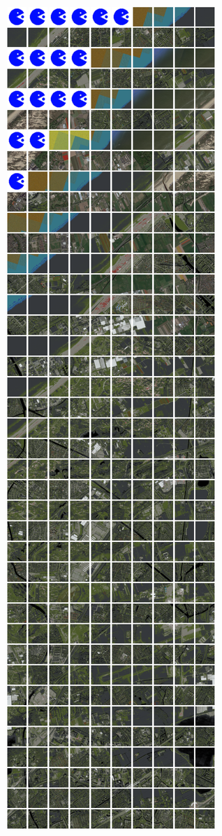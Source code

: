 <html>
<div>
<img src="https://github.com/HakkaTjakka/NL_TILE_MAP/blob/main/source.png" height="44" width="44">
<img src="https://github.com/HakkaTjakka/NL_TILE_MAP/blob/main/source.png" height="44" width="44">
<img src="https://github.com/HakkaTjakka/NL_TILE_MAP/blob/main/source.png" height="44" width="44">
<img src="https://github.com/HakkaTjakka/NL_TILE_MAP/blob/main/source.png" height="44" width="44">
<img src="https://github.com/HakkaTjakka/NL_TILE_MAP/blob/main/source.png" height="44" width="44">
<img src="https://github.com/HakkaTjakka/NL_TILE_MAP/blob/main/source.png" height="44" width="44">
<img src="https://github.com/HakkaTjakka/NL_TILE_MAP/blob/main/18/610/-1052/r.6106.-10520.png" height="44" width="44">
<img src="https://github.com/HakkaTjakka/NL_TILE_MAP/blob/main/18/610/-1052/r.6107.-10520.png" height="44" width="44">
<img src="https://github.com/HakkaTjakka/NL_TILE_MAP/blob/main/18/610/-1052/r.6108.-10520.png" height="44" width="44">
<img src="https://github.com/HakkaTjakka/NL_TILE_MAP/blob/main/18/610/-1052/r.6109.-10520.png" height="44" width="44">
<img src="https://github.com/HakkaTjakka/NL_TILE_MAP/blob/main/18/611/-1052/r.6110.-10520.png" height="44" width="44">
<img src="https://github.com/HakkaTjakka/NL_TILE_MAP/blob/main/18/611/-1052/r.6111.-10520.png" height="44" width="44">
<img src="https://github.com/HakkaTjakka/NL_TILE_MAP/blob/main/18/611/-1052/r.6112.-10520.png" height="44" width="44">
<img src="https://github.com/HakkaTjakka/NL_TILE_MAP/blob/main/18/611/-1052/r.6113.-10520.png" height="44" width="44">
<img src="https://github.com/HakkaTjakka/NL_TILE_MAP/blob/main/18/611/-1052/r.6114.-10520.png" height="44" width="44">
<img src="https://github.com/HakkaTjakka/NL_TILE_MAP/blob/main/18/611/-1052/r.6115.-10520.png" height="44" width="44">
<img src="https://github.com/HakkaTjakka/NL_TILE_MAP/blob/main/18/611/-1052/r.6116.-10520.png" height="44" width="44">
<img src="https://github.com/HakkaTjakka/NL_TILE_MAP/blob/main/18/611/-1052/r.6117.-10520.png" height="44" width="44">
<img src="https://github.com/HakkaTjakka/NL_TILE_MAP/blob/main/18/611/-1052/r.6118.-10520.png" height="44" width="44">
<img src="https://github.com/HakkaTjakka/NL_TILE_MAP/blob/main/18/611/-1052/r.6119.-10520.png" height="44" width="44">
<br>
<img src="https://github.com/HakkaTjakka/NL_TILE_MAP/blob/main/source.png" height="44" width="44">
<img src="https://github.com/HakkaTjakka/NL_TILE_MAP/blob/main/source.png" height="44" width="44">
<img src="https://github.com/HakkaTjakka/NL_TILE_MAP/blob/main/source.png" height="44" width="44">
<img src="https://github.com/HakkaTjakka/NL_TILE_MAP/blob/main/source.png" height="44" width="44">
<img src="https://github.com/HakkaTjakka/NL_TILE_MAP/blob/main/18/610/-1052/r.6104.-10519.png" height="44" width="44">
<img src="https://github.com/HakkaTjakka/NL_TILE_MAP/blob/main/18/610/-1052/r.6105.-10519.png" height="44" width="44">
<img src="https://github.com/HakkaTjakka/NL_TILE_MAP/blob/main/18/610/-1052/r.6106.-10519.png" height="44" width="44">
<img src="https://github.com/HakkaTjakka/NL_TILE_MAP/blob/main/18/610/-1052/r.6107.-10519.png" height="44" width="44">
<img src="https://github.com/HakkaTjakka/NL_TILE_MAP/blob/main/18/610/-1052/r.6108.-10519.png" height="44" width="44">
<img src="https://github.com/HakkaTjakka/NL_TILE_MAP/blob/main/18/610/-1052/r.6109.-10519.png" height="44" width="44">
<img src="https://github.com/HakkaTjakka/NL_TILE_MAP/blob/main/18/611/-1052/r.6110.-10519.png" height="44" width="44">
<img src="https://github.com/HakkaTjakka/NL_TILE_MAP/blob/main/18/611/-1052/r.6111.-10519.png" height="44" width="44">
<img src="https://github.com/HakkaTjakka/NL_TILE_MAP/blob/main/18/611/-1052/r.6112.-10519.png" height="44" width="44">
<img src="https://github.com/HakkaTjakka/NL_TILE_MAP/blob/main/18/611/-1052/r.6113.-10519.png" height="44" width="44">
<img src="https://github.com/HakkaTjakka/NL_TILE_MAP/blob/main/18/611/-1052/r.6114.-10519.png" height="44" width="44">
<img src="https://github.com/HakkaTjakka/NL_TILE_MAP/blob/main/18/611/-1052/r.6115.-10519.png" height="44" width="44">
<img src="https://github.com/HakkaTjakka/NL_TILE_MAP/blob/main/18/611/-1052/r.6116.-10519.png" height="44" width="44">
<img src="https://github.com/HakkaTjakka/NL_TILE_MAP/blob/main/18/611/-1052/r.6117.-10519.png" height="44" width="44">
<img src="https://github.com/HakkaTjakka/NL_TILE_MAP/blob/main/18/611/-1052/r.6118.-10519.png" height="44" width="44">
<img src="https://github.com/HakkaTjakka/NL_TILE_MAP/blob/main/18/611/-1052/r.6119.-10519.png" height="44" width="44">
<br>
<img src="https://github.com/HakkaTjakka/NL_TILE_MAP/blob/main/source.png" height="44" width="44">
<img src="https://github.com/HakkaTjakka/NL_TILE_MAP/blob/main/source.png" height="44" width="44">
<img src="https://github.com/HakkaTjakka/NL_TILE_MAP/blob/main/source.png" height="44" width="44">
<img src="https://github.com/HakkaTjakka/NL_TILE_MAP/blob/main/source.png" height="44" width="44">
<img src="https://github.com/HakkaTjakka/NL_TILE_MAP/blob/main/18/610/-1052/r.6104.-10518.png" height="44" width="44">
<img src="https://github.com/HakkaTjakka/NL_TILE_MAP/blob/main/18/610/-1052/r.6105.-10518.png" height="44" width="44">
<img src="https://github.com/HakkaTjakka/NL_TILE_MAP/blob/main/18/610/-1052/r.6106.-10518.png" height="44" width="44">
<img src="https://github.com/HakkaTjakka/NL_TILE_MAP/blob/main/18/610/-1052/r.6107.-10518.png" height="44" width="44">
<img src="https://github.com/HakkaTjakka/NL_TILE_MAP/blob/main/18/610/-1052/r.6108.-10518.png" height="44" width="44">
<img src="https://github.com/HakkaTjakka/NL_TILE_MAP/blob/main/18/610/-1052/r.6109.-10518.png" height="44" width="44">
<img src="https://github.com/HakkaTjakka/NL_TILE_MAP/blob/main/18/611/-1052/r.6110.-10518.png" height="44" width="44">
<img src="https://github.com/HakkaTjakka/NL_TILE_MAP/blob/main/18/611/-1052/r.6111.-10518.png" height="44" width="44">
<img src="https://github.com/HakkaTjakka/NL_TILE_MAP/blob/main/18/611/-1052/r.6112.-10518.png" height="44" width="44">
<img src="https://github.com/HakkaTjakka/NL_TILE_MAP/blob/main/18/611/-1052/r.6113.-10518.png" height="44" width="44">
<img src="https://github.com/HakkaTjakka/NL_TILE_MAP/blob/main/18/611/-1052/r.6114.-10518.png" height="44" width="44">
<img src="https://github.com/HakkaTjakka/NL_TILE_MAP/blob/main/18/611/-1052/r.6115.-10518.png" height="44" width="44">
<img src="https://github.com/HakkaTjakka/NL_TILE_MAP/blob/main/18/611/-1052/r.6116.-10518.png" height="44" width="44">
<img src="https://github.com/HakkaTjakka/NL_TILE_MAP/blob/main/18/611/-1052/r.6117.-10518.png" height="44" width="44">
<img src="https://github.com/HakkaTjakka/NL_TILE_MAP/blob/main/18/611/-1052/r.6118.-10518.png" height="44" width="44">
<img src="https://github.com/HakkaTjakka/NL_TILE_MAP/blob/main/18/611/-1052/r.6119.-10518.png" height="44" width="44">
<br>
<img src="https://github.com/HakkaTjakka/NL_TILE_MAP/blob/main/source.png" height="44" width="44">
<img src="https://github.com/HakkaTjakka/NL_TILE_MAP/blob/main/source.png" height="44" width="44">
<img src="https://github.com/HakkaTjakka/NL_TILE_MAP/blob/main/18/610/-1052/r.6102.-10517.png" height="44" width="44">
<img src="https://github.com/HakkaTjakka/NL_TILE_MAP/blob/main/18/610/-1052/r.6103.-10517.png" height="44" width="44">
<img src="https://github.com/HakkaTjakka/NL_TILE_MAP/blob/main/18/610/-1052/r.6104.-10517.png" height="44" width="44">
<img src="https://github.com/HakkaTjakka/NL_TILE_MAP/blob/main/18/610/-1052/r.6105.-10517.png" height="44" width="44">
<img src="https://github.com/HakkaTjakka/NL_TILE_MAP/blob/main/18/610/-1052/r.6106.-10517.png" height="44" width="44">
<img src="https://github.com/HakkaTjakka/NL_TILE_MAP/blob/main/18/610/-1052/r.6107.-10517.png" height="44" width="44">
<img src="https://github.com/HakkaTjakka/NL_TILE_MAP/blob/main/18/610/-1052/r.6108.-10517.png" height="44" width="44">
<img src="https://github.com/HakkaTjakka/NL_TILE_MAP/blob/main/18/610/-1052/r.6109.-10517.png" height="44" width="44">
<img src="https://github.com/HakkaTjakka/NL_TILE_MAP/blob/main/18/611/-1052/r.6110.-10517.png" height="44" width="44">
<img src="https://github.com/HakkaTjakka/NL_TILE_MAP/blob/main/18/611/-1052/r.6111.-10517.png" height="44" width="44">
<img src="https://github.com/HakkaTjakka/NL_TILE_MAP/blob/main/18/611/-1052/r.6112.-10517.png" height="44" width="44">
<img src="https://github.com/HakkaTjakka/NL_TILE_MAP/blob/main/18/611/-1052/r.6113.-10517.png" height="44" width="44">
<img src="https://github.com/HakkaTjakka/NL_TILE_MAP/blob/main/18/611/-1052/r.6114.-10517.png" height="44" width="44">
<img src="https://github.com/HakkaTjakka/NL_TILE_MAP/blob/main/18/611/-1052/r.6115.-10517.png" height="44" width="44">
<img src="https://github.com/HakkaTjakka/NL_TILE_MAP/blob/main/18/611/-1052/r.6116.-10517.png" height="44" width="44">
<img src="https://github.com/HakkaTjakka/NL_TILE_MAP/blob/main/18/611/-1052/r.6117.-10517.png" height="44" width="44">
<img src="https://github.com/HakkaTjakka/NL_TILE_MAP/blob/main/18/611/-1052/r.6118.-10517.png" height="44" width="44">
<img src="https://github.com/HakkaTjakka/NL_TILE_MAP/blob/main/18/611/-1052/r.6119.-10517.png" height="44" width="44">
<br>
<img src="https://github.com/HakkaTjakka/NL_TILE_MAP/blob/main/source.png" height="44" width="44">
<img src="https://github.com/HakkaTjakka/NL_TILE_MAP/blob/main/18/610/-1052/r.6101.-10516.png" height="44" width="44">
<img src="https://github.com/HakkaTjakka/NL_TILE_MAP/blob/main/18/610/-1052/r.6102.-10516.png" height="44" width="44">
<img src="https://github.com/HakkaTjakka/NL_TILE_MAP/blob/main/18/610/-1052/r.6103.-10516.png" height="44" width="44">
<img src="https://github.com/HakkaTjakka/NL_TILE_MAP/blob/main/18/610/-1052/r.6104.-10516.png" height="44" width="44">
<img src="https://github.com/HakkaTjakka/NL_TILE_MAP/blob/main/18/610/-1052/r.6105.-10516.png" height="44" width="44">
<img src="https://github.com/HakkaTjakka/NL_TILE_MAP/blob/main/18/610/-1052/r.6106.-10516.png" height="44" width="44">
<img src="https://github.com/HakkaTjakka/NL_TILE_MAP/blob/main/18/610/-1052/r.6107.-10516.png" height="44" width="44">
<img src="https://github.com/HakkaTjakka/NL_TILE_MAP/blob/main/18/610/-1052/r.6108.-10516.png" height="44" width="44">
<img src="https://github.com/HakkaTjakka/NL_TILE_MAP/blob/main/18/610/-1052/r.6109.-10516.png" height="44" width="44">
<img src="https://github.com/HakkaTjakka/NL_TILE_MAP/blob/main/18/611/-1052/r.6110.-10516.png" height="44" width="44">
<img src="https://github.com/HakkaTjakka/NL_TILE_MAP/blob/main/18/611/-1052/r.6111.-10516.png" height="44" width="44">
<img src="https://github.com/HakkaTjakka/NL_TILE_MAP/blob/main/18/611/-1052/r.6112.-10516.png" height="44" width="44">
<img src="https://github.com/HakkaTjakka/NL_TILE_MAP/blob/main/18/611/-1052/r.6113.-10516.png" height="44" width="44">
<img src="https://github.com/HakkaTjakka/NL_TILE_MAP/blob/main/18/611/-1052/r.6114.-10516.png" height="44" width="44">
<img src="https://github.com/HakkaTjakka/NL_TILE_MAP/blob/main/18/611/-1052/r.6115.-10516.png" height="44" width="44">
<img src="https://github.com/HakkaTjakka/NL_TILE_MAP/blob/main/18/611/-1052/r.6116.-10516.png" height="44" width="44">
<img src="https://github.com/HakkaTjakka/NL_TILE_MAP/blob/main/18/611/-1052/r.6117.-10516.png" height="44" width="44">
<img src="https://github.com/HakkaTjakka/NL_TILE_MAP/blob/main/18/611/-1052/r.6118.-10516.png" height="44" width="44">
<img src="https://github.com/HakkaTjakka/NL_TILE_MAP/blob/main/18/611/-1052/r.6119.-10516.png" height="44" width="44">
<br>
<img src="https://github.com/HakkaTjakka/NL_TILE_MAP/blob/main/18/610/-1052/r.6100.-10515.png" height="44" width="44">
<img src="https://github.com/HakkaTjakka/NL_TILE_MAP/blob/main/18/610/-1052/r.6101.-10515.png" height="44" width="44">
<img src="https://github.com/HakkaTjakka/NL_TILE_MAP/blob/main/18/610/-1052/r.6102.-10515.png" height="44" width="44">
<img src="https://github.com/HakkaTjakka/NL_TILE_MAP/blob/main/18/610/-1052/r.6103.-10515.png" height="44" width="44">
<img src="https://github.com/HakkaTjakka/NL_TILE_MAP/blob/main/18/610/-1052/r.6104.-10515.png" height="44" width="44">
<img src="https://github.com/HakkaTjakka/NL_TILE_MAP/blob/main/18/610/-1052/r.6105.-10515.png" height="44" width="44">
<img src="https://github.com/HakkaTjakka/NL_TILE_MAP/blob/main/18/610/-1052/r.6106.-10515.png" height="44" width="44">
<img src="https://github.com/HakkaTjakka/NL_TILE_MAP/blob/main/18/610/-1052/r.6107.-10515.png" height="44" width="44">
<img src="https://github.com/HakkaTjakka/NL_TILE_MAP/blob/main/18/610/-1052/r.6108.-10515.png" height="44" width="44">
<img src="https://github.com/HakkaTjakka/NL_TILE_MAP/blob/main/18/610/-1052/r.6109.-10515.png" height="44" width="44">
<img src="https://github.com/HakkaTjakka/NL_TILE_MAP/blob/main/18/611/-1052/r.6110.-10515.png" height="44" width="44">
<img src="https://github.com/HakkaTjakka/NL_TILE_MAP/blob/main/18/611/-1052/r.6111.-10515.png" height="44" width="44">
<img src="https://github.com/HakkaTjakka/NL_TILE_MAP/blob/main/18/611/-1052/r.6112.-10515.png" height="44" width="44">
<img src="https://github.com/HakkaTjakka/NL_TILE_MAP/blob/main/18/611/-1052/r.6113.-10515.png" height="44" width="44">
<img src="https://github.com/HakkaTjakka/NL_TILE_MAP/blob/main/18/611/-1052/r.6114.-10515.png" height="44" width="44">
<img src="https://github.com/HakkaTjakka/NL_TILE_MAP/blob/main/18/611/-1052/r.6115.-10515.png" height="44" width="44">
<img src="https://github.com/HakkaTjakka/NL_TILE_MAP/blob/main/18/611/-1052/r.6116.-10515.png" height="44" width="44">
<img src="https://github.com/HakkaTjakka/NL_TILE_MAP/blob/main/18/611/-1052/r.6117.-10515.png" height="44" width="44">
<img src="https://github.com/HakkaTjakka/NL_TILE_MAP/blob/main/18/611/-1052/r.6118.-10515.png" height="44" width="44">
<img src="https://github.com/HakkaTjakka/NL_TILE_MAP/blob/main/18/611/-1052/r.6119.-10515.png" height="44" width="44">
<br>
<img src="https://github.com/HakkaTjakka/NL_TILE_MAP/blob/main/18/610/-1052/r.6100.-10514.png" height="44" width="44">
<img src="https://github.com/HakkaTjakka/NL_TILE_MAP/blob/main/18/610/-1052/r.6101.-10514.png" height="44" width="44">
<img src="https://github.com/HakkaTjakka/NL_TILE_MAP/blob/main/18/610/-1052/r.6102.-10514.png" height="44" width="44">
<img src="https://github.com/HakkaTjakka/NL_TILE_MAP/blob/main/18/610/-1052/r.6103.-10514.png" height="44" width="44">
<img src="https://github.com/HakkaTjakka/NL_TILE_MAP/blob/main/18/610/-1052/r.6104.-10514.png" height="44" width="44">
<img src="https://github.com/HakkaTjakka/NL_TILE_MAP/blob/main/18/610/-1052/r.6105.-10514.png" height="44" width="44">
<img src="https://github.com/HakkaTjakka/NL_TILE_MAP/blob/main/18/610/-1052/r.6106.-10514.png" height="44" width="44">
<img src="https://github.com/HakkaTjakka/NL_TILE_MAP/blob/main/18/610/-1052/r.6107.-10514.png" height="44" width="44">
<img src="https://github.com/HakkaTjakka/NL_TILE_MAP/blob/main/18/610/-1052/r.6108.-10514.png" height="44" width="44">
<img src="https://github.com/HakkaTjakka/NL_TILE_MAP/blob/main/18/610/-1052/r.6109.-10514.png" height="44" width="44">
<img src="https://github.com/HakkaTjakka/NL_TILE_MAP/blob/main/18/611/-1052/r.6110.-10514.png" height="44" width="44">
<img src="https://github.com/HakkaTjakka/NL_TILE_MAP/blob/main/18/611/-1052/r.6111.-10514.png" height="44" width="44">
<img src="https://github.com/HakkaTjakka/NL_TILE_MAP/blob/main/18/611/-1052/r.6112.-10514.png" height="44" width="44">
<img src="https://github.com/HakkaTjakka/NL_TILE_MAP/blob/main/18/611/-1052/r.6113.-10514.png" height="44" width="44">
<img src="https://github.com/HakkaTjakka/NL_TILE_MAP/blob/main/18/611/-1052/r.6114.-10514.png" height="44" width="44">
<img src="https://github.com/HakkaTjakka/NL_TILE_MAP/blob/main/18/611/-1052/r.6115.-10514.png" height="44" width="44">
<img src="https://github.com/HakkaTjakka/NL_TILE_MAP/blob/main/18/611/-1052/r.6116.-10514.png" height="44" width="44">
<img src="https://github.com/HakkaTjakka/NL_TILE_MAP/blob/main/18/611/-1052/r.6117.-10514.png" height="44" width="44">
<img src="https://github.com/HakkaTjakka/NL_TILE_MAP/blob/main/18/611/-1052/r.6118.-10514.png" height="44" width="44">
<img src="https://github.com/HakkaTjakka/NL_TILE_MAP/blob/main/18/611/-1052/r.6119.-10514.png" height="44" width="44">
<br>
<img src="https://github.com/HakkaTjakka/NL_TILE_MAP/blob/main/18/610/-1052/r.6100.-10513.png" height="44" width="44">
<img src="https://github.com/HakkaTjakka/NL_TILE_MAP/blob/main/18/610/-1052/r.6101.-10513.png" height="44" width="44">
<img src="https://github.com/HakkaTjakka/NL_TILE_MAP/blob/main/18/610/-1052/r.6102.-10513.png" height="44" width="44">
<img src="https://github.com/HakkaTjakka/NL_TILE_MAP/blob/main/18/610/-1052/r.6103.-10513.png" height="44" width="44">
<img src="https://github.com/HakkaTjakka/NL_TILE_MAP/blob/main/18/610/-1052/r.6104.-10513.png" height="44" width="44">
<img src="https://github.com/HakkaTjakka/NL_TILE_MAP/blob/main/18/610/-1052/r.6105.-10513.png" height="44" width="44">
<img src="https://github.com/HakkaTjakka/NL_TILE_MAP/blob/main/18/610/-1052/r.6106.-10513.png" height="44" width="44">
<img src="https://github.com/HakkaTjakka/NL_TILE_MAP/blob/main/18/610/-1052/r.6107.-10513.png" height="44" width="44">
<img src="https://github.com/HakkaTjakka/NL_TILE_MAP/blob/main/18/610/-1052/r.6108.-10513.png" height="44" width="44">
<img src="https://github.com/HakkaTjakka/NL_TILE_MAP/blob/main/18/610/-1052/r.6109.-10513.png" height="44" width="44">
<img src="https://github.com/HakkaTjakka/NL_TILE_MAP/blob/main/18/611/-1052/r.6110.-10513.png" height="44" width="44">
<img src="https://github.com/HakkaTjakka/NL_TILE_MAP/blob/main/18/611/-1052/r.6111.-10513.png" height="44" width="44">
<img src="https://github.com/HakkaTjakka/NL_TILE_MAP/blob/main/18/611/-1052/r.6112.-10513.png" height="44" width="44">
<img src="https://github.com/HakkaTjakka/NL_TILE_MAP/blob/main/18/611/-1052/r.6113.-10513.png" height="44" width="44">
<img src="https://github.com/HakkaTjakka/NL_TILE_MAP/blob/main/18/611/-1052/r.6114.-10513.png" height="44" width="44">
<img src="https://github.com/HakkaTjakka/NL_TILE_MAP/blob/main/18/611/-1052/r.6115.-10513.png" height="44" width="44">
<img src="https://github.com/HakkaTjakka/NL_TILE_MAP/blob/main/18/611/-1052/r.6116.-10513.png" height="44" width="44">
<img src="https://github.com/HakkaTjakka/NL_TILE_MAP/blob/main/18/611/-1052/r.6117.-10513.png" height="44" width="44">
<img src="https://github.com/HakkaTjakka/NL_TILE_MAP/blob/main/18/611/-1052/r.6118.-10513.png" height="44" width="44">
<img src="https://github.com/HakkaTjakka/NL_TILE_MAP/blob/main/18/611/-1052/r.6119.-10513.png" height="44" width="44">
<br>
<img src="https://github.com/HakkaTjakka/NL_TILE_MAP/blob/main/18/610/-1052/r.6100.-10512.png" height="44" width="44">
<img src="https://github.com/HakkaTjakka/NL_TILE_MAP/blob/main/18/610/-1052/r.6101.-10512.png" height="44" width="44">
<img src="https://github.com/HakkaTjakka/NL_TILE_MAP/blob/main/18/610/-1052/r.6102.-10512.png" height="44" width="44">
<img src="https://github.com/HakkaTjakka/NL_TILE_MAP/blob/main/18/610/-1052/r.6103.-10512.png" height="44" width="44">
<img src="https://github.com/HakkaTjakka/NL_TILE_MAP/blob/main/18/610/-1052/r.6104.-10512.png" height="44" width="44">
<img src="https://github.com/HakkaTjakka/NL_TILE_MAP/blob/main/18/610/-1052/r.6105.-10512.png" height="44" width="44">
<img src="https://github.com/HakkaTjakka/NL_TILE_MAP/blob/main/18/610/-1052/r.6106.-10512.png" height="44" width="44">
<img src="https://github.com/HakkaTjakka/NL_TILE_MAP/blob/main/18/610/-1052/r.6107.-10512.png" height="44" width="44">
<img src="https://github.com/HakkaTjakka/NL_TILE_MAP/blob/main/18/610/-1052/r.6108.-10512.png" height="44" width="44">
<img src="https://github.com/HakkaTjakka/NL_TILE_MAP/blob/main/18/610/-1052/r.6109.-10512.png" height="44" width="44">
<img src="https://github.com/HakkaTjakka/NL_TILE_MAP/blob/main/18/611/-1052/r.6110.-10512.png" height="44" width="44">
<img src="https://github.com/HakkaTjakka/NL_TILE_MAP/blob/main/18/611/-1052/r.6111.-10512.png" height="44" width="44">
<img src="https://github.com/HakkaTjakka/NL_TILE_MAP/blob/main/18/611/-1052/r.6112.-10512.png" height="44" width="44">
<img src="https://github.com/HakkaTjakka/NL_TILE_MAP/blob/main/18/611/-1052/r.6113.-10512.png" height="44" width="44">
<img src="https://github.com/HakkaTjakka/NL_TILE_MAP/blob/main/18/611/-1052/r.6114.-10512.png" height="44" width="44">
<img src="https://github.com/HakkaTjakka/NL_TILE_MAP/blob/main/18/611/-1052/r.6115.-10512.png" height="44" width="44">
<img src="https://github.com/HakkaTjakka/NL_TILE_MAP/blob/main/18/611/-1052/r.6116.-10512.png" height="44" width="44">
<img src="https://github.com/HakkaTjakka/NL_TILE_MAP/blob/main/18/611/-1052/r.6117.-10512.png" height="44" width="44">
<img src="https://github.com/HakkaTjakka/NL_TILE_MAP/blob/main/18/611/-1052/r.6118.-10512.png" height="44" width="44">
<img src="https://github.com/HakkaTjakka/NL_TILE_MAP/blob/main/18/611/-1052/r.6119.-10512.png" height="44" width="44">
<br>
<img src="https://github.com/HakkaTjakka/NL_TILE_MAP/blob/main/18/610/-1052/r.6100.-10511.png" height="44" width="44">
<img src="https://github.com/HakkaTjakka/NL_TILE_MAP/blob/main/18/610/-1052/r.6101.-10511.png" height="44" width="44">
<img src="https://github.com/HakkaTjakka/NL_TILE_MAP/blob/main/18/610/-1052/r.6102.-10511.png" height="44" width="44">
<img src="https://github.com/HakkaTjakka/NL_TILE_MAP/blob/main/18/610/-1052/r.6103.-10511.png" height="44" width="44">
<img src="https://github.com/HakkaTjakka/NL_TILE_MAP/blob/main/18/610/-1052/r.6104.-10511.png" height="44" width="44">
<img src="https://github.com/HakkaTjakka/NL_TILE_MAP/blob/main/18/610/-1052/r.6105.-10511.png" height="44" width="44">
<img src="https://github.com/HakkaTjakka/NL_TILE_MAP/blob/main/18/610/-1052/r.6106.-10511.png" height="44" width="44">
<img src="https://github.com/HakkaTjakka/NL_TILE_MAP/blob/main/18/610/-1052/r.6107.-10511.png" height="44" width="44">
<img src="https://github.com/HakkaTjakka/NL_TILE_MAP/blob/main/18/610/-1052/r.6108.-10511.png" height="44" width="44">
<img src="https://github.com/HakkaTjakka/NL_TILE_MAP/blob/main/18/610/-1052/r.6109.-10511.png" height="44" width="44">
<img src="https://github.com/HakkaTjakka/NL_TILE_MAP/blob/main/18/611/-1052/r.6110.-10511.png" height="44" width="44">
<img src="https://github.com/HakkaTjakka/NL_TILE_MAP/blob/main/18/611/-1052/r.6111.-10511.png" height="44" width="44">
<img src="https://github.com/HakkaTjakka/NL_TILE_MAP/blob/main/18/611/-1052/r.6112.-10511.png" height="44" width="44">
<img src="https://github.com/HakkaTjakka/NL_TILE_MAP/blob/main/18/611/-1052/r.6113.-10511.png" height="44" width="44">
<img src="https://github.com/HakkaTjakka/NL_TILE_MAP/blob/main/18/611/-1052/r.6114.-10511.png" height="44" width="44">
<img src="https://github.com/HakkaTjakka/NL_TILE_MAP/blob/main/18/611/-1052/r.6115.-10511.png" height="44" width="44">
<img src="https://github.com/HakkaTjakka/NL_TILE_MAP/blob/main/18/611/-1052/r.6116.-10511.png" height="44" width="44">
<img src="https://github.com/HakkaTjakka/NL_TILE_MAP/blob/main/18/611/-1052/r.6117.-10511.png" height="44" width="44">
<img src="https://github.com/HakkaTjakka/NL_TILE_MAP/blob/main/18/611/-1052/r.6118.-10511.png" height="44" width="44">
<img src="https://github.com/HakkaTjakka/NL_TILE_MAP/blob/main/18/611/-1052/r.6119.-10511.png" height="44" width="44">
<br>
<img src="https://github.com/HakkaTjakka/NL_TILE_MAP/blob/main/18/610/-1051/r.6100.-10510.png" height="44" width="44">
<img src="https://github.com/HakkaTjakka/NL_TILE_MAP/blob/main/18/610/-1051/r.6101.-10510.png" height="44" width="44">
<img src="https://github.com/HakkaTjakka/NL_TILE_MAP/blob/main/18/610/-1051/r.6102.-10510.png" height="44" width="44">
<img src="https://github.com/HakkaTjakka/NL_TILE_MAP/blob/main/18/610/-1051/r.6103.-10510.png" height="44" width="44">
<img src="https://github.com/HakkaTjakka/NL_TILE_MAP/blob/main/18/610/-1051/r.6104.-10510.png" height="44" width="44">
<img src="https://github.com/HakkaTjakka/NL_TILE_MAP/blob/main/18/610/-1051/r.6105.-10510.png" height="44" width="44">
<img src="https://github.com/HakkaTjakka/NL_TILE_MAP/blob/main/18/610/-1051/r.6106.-10510.png" height="44" width="44">
<img src="https://github.com/HakkaTjakka/NL_TILE_MAP/blob/main/18/610/-1051/r.6107.-10510.png" height="44" width="44">
<img src="https://github.com/HakkaTjakka/NL_TILE_MAP/blob/main/18/610/-1051/r.6108.-10510.png" height="44" width="44">
<img src="https://github.com/HakkaTjakka/NL_TILE_MAP/blob/main/18/610/-1051/r.6109.-10510.png" height="44" width="44">
<img src="https://github.com/HakkaTjakka/NL_TILE_MAP/blob/main/18/611/-1051/r.6110.-10510.png" height="44" width="44">
<img src="https://github.com/HakkaTjakka/NL_TILE_MAP/blob/main/18/611/-1051/r.6111.-10510.png" height="44" width="44">
<img src="https://github.com/HakkaTjakka/NL_TILE_MAP/blob/main/18/611/-1051/r.6112.-10510.png" height="44" width="44">
<img src="https://github.com/HakkaTjakka/NL_TILE_MAP/blob/main/18/611/-1051/r.6113.-10510.png" height="44" width="44">
<img src="https://github.com/HakkaTjakka/NL_TILE_MAP/blob/main/18/611/-1051/r.6114.-10510.png" height="44" width="44">
<img src="https://github.com/HakkaTjakka/NL_TILE_MAP/blob/main/18/611/-1051/r.6115.-10510.png" height="44" width="44">
<img src="https://github.com/HakkaTjakka/NL_TILE_MAP/blob/main/18/611/-1051/r.6116.-10510.png" height="44" width="44">
<img src="https://github.com/HakkaTjakka/NL_TILE_MAP/blob/main/18/611/-1051/r.6117.-10510.png" height="44" width="44">
<img src="https://github.com/HakkaTjakka/NL_TILE_MAP/blob/main/18/611/-1051/r.6118.-10510.png" height="44" width="44">
<img src="https://github.com/HakkaTjakka/NL_TILE_MAP/blob/main/18/611/-1051/r.6119.-10510.png" height="44" width="44">
<br>
<img src="https://github.com/HakkaTjakka/NL_TILE_MAP/blob/main/18/610/-1051/r.6100.-10509.png" height="44" width="44">
<img src="https://github.com/HakkaTjakka/NL_TILE_MAP/blob/main/18/610/-1051/r.6101.-10509.png" height="44" width="44">
<img src="https://github.com/HakkaTjakka/NL_TILE_MAP/blob/main/18/610/-1051/r.6102.-10509.png" height="44" width="44">
<img src="https://github.com/HakkaTjakka/NL_TILE_MAP/blob/main/18/610/-1051/r.6103.-10509.png" height="44" width="44">
<img src="https://github.com/HakkaTjakka/NL_TILE_MAP/blob/main/18/610/-1051/r.6104.-10509.png" height="44" width="44">
<img src="https://github.com/HakkaTjakka/NL_TILE_MAP/blob/main/18/610/-1051/r.6105.-10509.png" height="44" width="44">
<img src="https://github.com/HakkaTjakka/NL_TILE_MAP/blob/main/18/610/-1051/r.6106.-10509.png" height="44" width="44">
<img src="https://github.com/HakkaTjakka/NL_TILE_MAP/blob/main/18/610/-1051/r.6107.-10509.png" height="44" width="44">
<img src="https://github.com/HakkaTjakka/NL_TILE_MAP/blob/main/18/610/-1051/r.6108.-10509.png" height="44" width="44">
<img src="https://github.com/HakkaTjakka/NL_TILE_MAP/blob/main/18/610/-1051/r.6109.-10509.png" height="44" width="44">
<img src="https://github.com/HakkaTjakka/NL_TILE_MAP/blob/main/18/611/-1051/r.6110.-10509.png" height="44" width="44">
<img src="https://github.com/HakkaTjakka/NL_TILE_MAP/blob/main/18/611/-1051/r.6111.-10509.png" height="44" width="44">
<img src="https://github.com/HakkaTjakka/NL_TILE_MAP/blob/main/18/611/-1051/r.6112.-10509.png" height="44" width="44">
<img src="https://github.com/HakkaTjakka/NL_TILE_MAP/blob/main/18/611/-1051/r.6113.-10509.png" height="44" width="44">
<img src="https://github.com/HakkaTjakka/NL_TILE_MAP/blob/main/18/611/-1051/r.6114.-10509.png" height="44" width="44">
<img src="https://github.com/HakkaTjakka/NL_TILE_MAP/blob/main/18/611/-1051/r.6115.-10509.png" height="44" width="44">
<img src="https://github.com/HakkaTjakka/NL_TILE_MAP/blob/main/18/611/-1051/r.6116.-10509.png" height="44" width="44">
<img src="https://github.com/HakkaTjakka/NL_TILE_MAP/blob/main/18/611/-1051/r.6117.-10509.png" height="44" width="44">
<img src="https://github.com/HakkaTjakka/NL_TILE_MAP/blob/main/18/611/-1051/r.6118.-10509.png" height="44" width="44">
<img src="https://github.com/HakkaTjakka/NL_TILE_MAP/blob/main/18/611/-1051/r.6119.-10509.png" height="44" width="44">
<br>
<img src="https://github.com/HakkaTjakka/NL_TILE_MAP/blob/main/18/610/-1051/r.6100.-10508.png" height="44" width="44">
<img src="https://github.com/HakkaTjakka/NL_TILE_MAP/blob/main/18/610/-1051/r.6101.-10508.png" height="44" width="44">
<img src="https://github.com/HakkaTjakka/NL_TILE_MAP/blob/main/18/610/-1051/r.6102.-10508.png" height="44" width="44">
<img src="https://github.com/HakkaTjakka/NL_TILE_MAP/blob/main/18/610/-1051/r.6103.-10508.png" height="44" width="44">
<img src="https://github.com/HakkaTjakka/NL_TILE_MAP/blob/main/18/610/-1051/r.6104.-10508.png" height="44" width="44">
<img src="https://github.com/HakkaTjakka/NL_TILE_MAP/blob/main/18/610/-1051/r.6105.-10508.png" height="44" width="44">
<img src="https://github.com/HakkaTjakka/NL_TILE_MAP/blob/main/18/610/-1051/r.6106.-10508.png" height="44" width="44">
<img src="https://github.com/HakkaTjakka/NL_TILE_MAP/blob/main/18/610/-1051/r.6107.-10508.png" height="44" width="44">
<img src="https://github.com/HakkaTjakka/NL_TILE_MAP/blob/main/18/610/-1051/r.6108.-10508.png" height="44" width="44">
<img src="https://github.com/HakkaTjakka/NL_TILE_MAP/blob/main/18/610/-1051/r.6109.-10508.png" height="44" width="44">
<img src="https://github.com/HakkaTjakka/NL_TILE_MAP/blob/main/18/611/-1051/r.6110.-10508.png" height="44" width="44">
<img src="https://github.com/HakkaTjakka/NL_TILE_MAP/blob/main/18/611/-1051/r.6111.-10508.png" height="44" width="44">
<img src="https://github.com/HakkaTjakka/NL_TILE_MAP/blob/main/18/611/-1051/r.6112.-10508.png" height="44" width="44">
<img src="https://github.com/HakkaTjakka/NL_TILE_MAP/blob/main/18/611/-1051/r.6113.-10508.png" height="44" width="44">
<img src="https://github.com/HakkaTjakka/NL_TILE_MAP/blob/main/18/611/-1051/r.6114.-10508.png" height="44" width="44">
<img src="https://github.com/HakkaTjakka/NL_TILE_MAP/blob/main/18/611/-1051/r.6115.-10508.png" height="44" width="44">
<img src="https://github.com/HakkaTjakka/NL_TILE_MAP/blob/main/18/611/-1051/r.6116.-10508.png" height="44" width="44">
<img src="https://github.com/HakkaTjakka/NL_TILE_MAP/blob/main/18/611/-1051/r.6117.-10508.png" height="44" width="44">
<img src="https://github.com/HakkaTjakka/NL_TILE_MAP/blob/main/18/611/-1051/r.6118.-10508.png" height="44" width="44">
<img src="https://github.com/HakkaTjakka/NL_TILE_MAP/blob/main/18/611/-1051/r.6119.-10508.png" height="44" width="44">
<br>
<img src="https://github.com/HakkaTjakka/NL_TILE_MAP/blob/main/18/610/-1051/r.6100.-10507.png" height="44" width="44">
<img src="https://github.com/HakkaTjakka/NL_TILE_MAP/blob/main/18/610/-1051/r.6101.-10507.png" height="44" width="44">
<img src="https://github.com/HakkaTjakka/NL_TILE_MAP/blob/main/18/610/-1051/r.6102.-10507.png" height="44" width="44">
<img src="https://github.com/HakkaTjakka/NL_TILE_MAP/blob/main/18/610/-1051/r.6103.-10507.png" height="44" width="44">
<img src="https://github.com/HakkaTjakka/NL_TILE_MAP/blob/main/18/610/-1051/r.6104.-10507.png" height="44" width="44">
<img src="https://github.com/HakkaTjakka/NL_TILE_MAP/blob/main/18/610/-1051/r.6105.-10507.png" height="44" width="44">
<img src="https://github.com/HakkaTjakka/NL_TILE_MAP/blob/main/18/610/-1051/r.6106.-10507.png" height="44" width="44">
<img src="https://github.com/HakkaTjakka/NL_TILE_MAP/blob/main/18/610/-1051/r.6107.-10507.png" height="44" width="44">
<img src="https://github.com/HakkaTjakka/NL_TILE_MAP/blob/main/18/610/-1051/r.6108.-10507.png" height="44" width="44">
<img src="https://github.com/HakkaTjakka/NL_TILE_MAP/blob/main/18/610/-1051/r.6109.-10507.png" height="44" width="44">
<img src="https://github.com/HakkaTjakka/NL_TILE_MAP/blob/main/18/611/-1051/r.6110.-10507.png" height="44" width="44">
<img src="https://github.com/HakkaTjakka/NL_TILE_MAP/blob/main/18/611/-1051/r.6111.-10507.png" height="44" width="44">
<img src="https://github.com/HakkaTjakka/NL_TILE_MAP/blob/main/18/611/-1051/r.6112.-10507.png" height="44" width="44">
<img src="https://github.com/HakkaTjakka/NL_TILE_MAP/blob/main/18/611/-1051/r.6113.-10507.png" height="44" width="44">
<img src="https://github.com/HakkaTjakka/NL_TILE_MAP/blob/main/18/611/-1051/r.6114.-10507.png" height="44" width="44">
<img src="https://github.com/HakkaTjakka/NL_TILE_MAP/blob/main/18/611/-1051/r.6115.-10507.png" height="44" width="44">
<img src="https://github.com/HakkaTjakka/NL_TILE_MAP/blob/main/18/611/-1051/r.6116.-10507.png" height="44" width="44">
<img src="https://github.com/HakkaTjakka/NL_TILE_MAP/blob/main/18/611/-1051/r.6117.-10507.png" height="44" width="44">
<img src="https://github.com/HakkaTjakka/NL_TILE_MAP/blob/main/18/611/-1051/r.6118.-10507.png" height="44" width="44">
<img src="https://github.com/HakkaTjakka/NL_TILE_MAP/blob/main/18/611/-1051/r.6119.-10507.png" height="44" width="44">
<br>
<img src="https://github.com/HakkaTjakka/NL_TILE_MAP/blob/main/18/610/-1051/r.6100.-10506.png" height="44" width="44">
<img src="https://github.com/HakkaTjakka/NL_TILE_MAP/blob/main/18/610/-1051/r.6101.-10506.png" height="44" width="44">
<img src="https://github.com/HakkaTjakka/NL_TILE_MAP/blob/main/18/610/-1051/r.6102.-10506.png" height="44" width="44">
<img src="https://github.com/HakkaTjakka/NL_TILE_MAP/blob/main/18/610/-1051/r.6103.-10506.png" height="44" width="44">
<img src="https://github.com/HakkaTjakka/NL_TILE_MAP/blob/main/18/610/-1051/r.6104.-10506.png" height="44" width="44">
<img src="https://github.com/HakkaTjakka/NL_TILE_MAP/blob/main/18/610/-1051/r.6105.-10506.png" height="44" width="44">
<img src="https://github.com/HakkaTjakka/NL_TILE_MAP/blob/main/18/610/-1051/r.6106.-10506.png" height="44" width="44">
<img src="https://github.com/HakkaTjakka/NL_TILE_MAP/blob/main/18/610/-1051/r.6107.-10506.png" height="44" width="44">
<img src="https://github.com/HakkaTjakka/NL_TILE_MAP/blob/main/18/610/-1051/r.6108.-10506.png" height="44" width="44">
<img src="https://github.com/HakkaTjakka/NL_TILE_MAP/blob/main/18/610/-1051/r.6109.-10506.png" height="44" width="44">
<img src="https://github.com/HakkaTjakka/NL_TILE_MAP/blob/main/18/611/-1051/r.6110.-10506.png" height="44" width="44">
<img src="https://github.com/HakkaTjakka/NL_TILE_MAP/blob/main/18/611/-1051/r.6111.-10506.png" height="44" width="44">
<img src="https://github.com/HakkaTjakka/NL_TILE_MAP/blob/main/18/611/-1051/r.6112.-10506.png" height="44" width="44">
<img src="https://github.com/HakkaTjakka/NL_TILE_MAP/blob/main/18/611/-1051/r.6113.-10506.png" height="44" width="44">
<img src="https://github.com/HakkaTjakka/NL_TILE_MAP/blob/main/18/611/-1051/r.6114.-10506.png" height="44" width="44">
<img src="https://github.com/HakkaTjakka/NL_TILE_MAP/blob/main/18/611/-1051/r.6115.-10506.png" height="44" width="44">
<img src="https://github.com/HakkaTjakka/NL_TILE_MAP/blob/main/18/611/-1051/r.6116.-10506.png" height="44" width="44">
<img src="https://github.com/HakkaTjakka/NL_TILE_MAP/blob/main/18/611/-1051/r.6117.-10506.png" height="44" width="44">
<img src="https://github.com/HakkaTjakka/NL_TILE_MAP/blob/main/18/611/-1051/r.6118.-10506.png" height="44" width="44">
<img src="https://github.com/HakkaTjakka/NL_TILE_MAP/blob/main/18/611/-1051/r.6119.-10506.png" height="44" width="44">
<br>
<img src="https://github.com/HakkaTjakka/NL_TILE_MAP/blob/main/18/610/-1051/r.6100.-10505.png" height="44" width="44">
<img src="https://github.com/HakkaTjakka/NL_TILE_MAP/blob/main/18/610/-1051/r.6101.-10505.png" height="44" width="44">
<img src="https://github.com/HakkaTjakka/NL_TILE_MAP/blob/main/18/610/-1051/r.6102.-10505.png" height="44" width="44">
<img src="https://github.com/HakkaTjakka/NL_TILE_MAP/blob/main/18/610/-1051/r.6103.-10505.png" height="44" width="44">
<img src="https://github.com/HakkaTjakka/NL_TILE_MAP/blob/main/18/610/-1051/r.6104.-10505.png" height="44" width="44">
<img src="https://github.com/HakkaTjakka/NL_TILE_MAP/blob/main/18/610/-1051/r.6105.-10505.png" height="44" width="44">
<img src="https://github.com/HakkaTjakka/NL_TILE_MAP/blob/main/18/610/-1051/r.6106.-10505.png" height="44" width="44">
<img src="https://github.com/HakkaTjakka/NL_TILE_MAP/blob/main/18/610/-1051/r.6107.-10505.png" height="44" width="44">
<img src="https://github.com/HakkaTjakka/NL_TILE_MAP/blob/main/18/610/-1051/r.6108.-10505.png" height="44" width="44">
<img src="https://github.com/HakkaTjakka/NL_TILE_MAP/blob/main/18/610/-1051/r.6109.-10505.png" height="44" width="44">
<img src="https://github.com/HakkaTjakka/NL_TILE_MAP/blob/main/18/611/-1051/r.6110.-10505.png" height="44" width="44">
<img src="https://github.com/HakkaTjakka/NL_TILE_MAP/blob/main/18/611/-1051/r.6111.-10505.png" height="44" width="44">
<img src="https://github.com/HakkaTjakka/NL_TILE_MAP/blob/main/18/611/-1051/r.6112.-10505.png" height="44" width="44">
<img src="https://github.com/HakkaTjakka/NL_TILE_MAP/blob/main/18/611/-1051/r.6113.-10505.png" height="44" width="44">
<img src="https://github.com/HakkaTjakka/NL_TILE_MAP/blob/main/18/611/-1051/r.6114.-10505.png" height="44" width="44">
<img src="https://github.com/HakkaTjakka/NL_TILE_MAP/blob/main/18/611/-1051/r.6115.-10505.png" height="44" width="44">
<img src="https://github.com/HakkaTjakka/NL_TILE_MAP/blob/main/18/611/-1051/r.6116.-10505.png" height="44" width="44">
<img src="https://github.com/HakkaTjakka/NL_TILE_MAP/blob/main/18/611/-1051/r.6117.-10505.png" height="44" width="44">
<img src="https://github.com/HakkaTjakka/NL_TILE_MAP/blob/main/18/611/-1051/r.6118.-10505.png" height="44" width="44">
<img src="https://github.com/HakkaTjakka/NL_TILE_MAP/blob/main/18/611/-1051/r.6119.-10505.png" height="44" width="44">
<br>
<img src="https://github.com/HakkaTjakka/NL_TILE_MAP/blob/main/18/610/-1051/r.6100.-10504.png" height="44" width="44">
<img src="https://github.com/HakkaTjakka/NL_TILE_MAP/blob/main/18/610/-1051/r.6101.-10504.png" height="44" width="44">
<img src="https://github.com/HakkaTjakka/NL_TILE_MAP/blob/main/18/610/-1051/r.6102.-10504.png" height="44" width="44">
<img src="https://github.com/HakkaTjakka/NL_TILE_MAP/blob/main/18/610/-1051/r.6103.-10504.png" height="44" width="44">
<img src="https://github.com/HakkaTjakka/NL_TILE_MAP/blob/main/18/610/-1051/r.6104.-10504.png" height="44" width="44">
<img src="https://github.com/HakkaTjakka/NL_TILE_MAP/blob/main/18/610/-1051/r.6105.-10504.png" height="44" width="44">
<img src="https://github.com/HakkaTjakka/NL_TILE_MAP/blob/main/18/610/-1051/r.6106.-10504.png" height="44" width="44">
<img src="https://github.com/HakkaTjakka/NL_TILE_MAP/blob/main/18/610/-1051/r.6107.-10504.png" height="44" width="44">
<img src="https://github.com/HakkaTjakka/NL_TILE_MAP/blob/main/18/610/-1051/r.6108.-10504.png" height="44" width="44">
<img src="https://github.com/HakkaTjakka/NL_TILE_MAP/blob/main/18/610/-1051/r.6109.-10504.png" height="44" width="44">
<img src="https://github.com/HakkaTjakka/NL_TILE_MAP/blob/main/18/611/-1051/r.6110.-10504.png" height="44" width="44">
<img src="https://github.com/HakkaTjakka/NL_TILE_MAP/blob/main/18/611/-1051/r.6111.-10504.png" height="44" width="44">
<img src="https://github.com/HakkaTjakka/NL_TILE_MAP/blob/main/18/611/-1051/r.6112.-10504.png" height="44" width="44">
<img src="https://github.com/HakkaTjakka/NL_TILE_MAP/blob/main/18/611/-1051/r.6113.-10504.png" height="44" width="44">
<img src="https://github.com/HakkaTjakka/NL_TILE_MAP/blob/main/18/611/-1051/r.6114.-10504.png" height="44" width="44">
<img src="https://github.com/HakkaTjakka/NL_TILE_MAP/blob/main/18/611/-1051/r.6115.-10504.png" height="44" width="44">
<img src="https://github.com/HakkaTjakka/NL_TILE_MAP/blob/main/18/611/-1051/r.6116.-10504.png" height="44" width="44">
<img src="https://github.com/HakkaTjakka/NL_TILE_MAP/blob/main/18/611/-1051/r.6117.-10504.png" height="44" width="44">
<img src="https://github.com/HakkaTjakka/NL_TILE_MAP/blob/main/18/611/-1051/r.6118.-10504.png" height="44" width="44">
<img src="https://github.com/HakkaTjakka/NL_TILE_MAP/blob/main/18/611/-1051/r.6119.-10504.png" height="44" width="44">
<br>
<img src="https://github.com/HakkaTjakka/NL_TILE_MAP/blob/main/18/610/-1051/r.6100.-10503.png" height="44" width="44">
<img src="https://github.com/HakkaTjakka/NL_TILE_MAP/blob/main/18/610/-1051/r.6101.-10503.png" height="44" width="44">
<img src="https://github.com/HakkaTjakka/NL_TILE_MAP/blob/main/18/610/-1051/r.6102.-10503.png" height="44" width="44">
<img src="https://github.com/HakkaTjakka/NL_TILE_MAP/blob/main/18/610/-1051/r.6103.-10503.png" height="44" width="44">
<img src="https://github.com/HakkaTjakka/NL_TILE_MAP/blob/main/18/610/-1051/r.6104.-10503.png" height="44" width="44">
<img src="https://github.com/HakkaTjakka/NL_TILE_MAP/blob/main/18/610/-1051/r.6105.-10503.png" height="44" width="44">
<img src="https://github.com/HakkaTjakka/NL_TILE_MAP/blob/main/18/610/-1051/r.6106.-10503.png" height="44" width="44">
<img src="https://github.com/HakkaTjakka/NL_TILE_MAP/blob/main/18/610/-1051/r.6107.-10503.png" height="44" width="44">
<img src="https://github.com/HakkaTjakka/NL_TILE_MAP/blob/main/18/610/-1051/r.6108.-10503.png" height="44" width="44">
<img src="https://github.com/HakkaTjakka/NL_TILE_MAP/blob/main/18/610/-1051/r.6109.-10503.png" height="44" width="44">
<img src="https://github.com/HakkaTjakka/NL_TILE_MAP/blob/main/18/611/-1051/r.6110.-10503.png" height="44" width="44">
<img src="https://github.com/HakkaTjakka/NL_TILE_MAP/blob/main/18/611/-1051/r.6111.-10503.png" height="44" width="44">
<img src="https://github.com/HakkaTjakka/NL_TILE_MAP/blob/main/18/611/-1051/r.6112.-10503.png" height="44" width="44">
<img src="https://github.com/HakkaTjakka/NL_TILE_MAP/blob/main/18/611/-1051/r.6113.-10503.png" height="44" width="44">
<img src="https://github.com/HakkaTjakka/NL_TILE_MAP/blob/main/18/611/-1051/r.6114.-10503.png" height="44" width="44">
<img src="https://github.com/HakkaTjakka/NL_TILE_MAP/blob/main/18/611/-1051/r.6115.-10503.png" height="44" width="44">
<img src="https://github.com/HakkaTjakka/NL_TILE_MAP/blob/main/18/611/-1051/r.6116.-10503.png" height="44" width="44">
<img src="https://github.com/HakkaTjakka/NL_TILE_MAP/blob/main/18/611/-1051/r.6117.-10503.png" height="44" width="44">
<img src="https://github.com/HakkaTjakka/NL_TILE_MAP/blob/main/18/611/-1051/r.6118.-10503.png" height="44" width="44">
<img src="https://github.com/HakkaTjakka/NL_TILE_MAP/blob/main/18/611/-1051/r.6119.-10503.png" height="44" width="44">
<br>
<img src="https://github.com/HakkaTjakka/NL_TILE_MAP/blob/main/18/610/-1051/r.6100.-10502.png" height="44" width="44">
<img src="https://github.com/HakkaTjakka/NL_TILE_MAP/blob/main/18/610/-1051/r.6101.-10502.png" height="44" width="44">
<img src="https://github.com/HakkaTjakka/NL_TILE_MAP/blob/main/18/610/-1051/r.6102.-10502.png" height="44" width="44">
<img src="https://github.com/HakkaTjakka/NL_TILE_MAP/blob/main/18/610/-1051/r.6103.-10502.png" height="44" width="44">
<img src="https://github.com/HakkaTjakka/NL_TILE_MAP/blob/main/18/610/-1051/r.6104.-10502.png" height="44" width="44">
<img src="https://github.com/HakkaTjakka/NL_TILE_MAP/blob/main/18/610/-1051/r.6105.-10502.png" height="44" width="44">
<img src="https://github.com/HakkaTjakka/NL_TILE_MAP/blob/main/18/610/-1051/r.6106.-10502.png" height="44" width="44">
<img src="https://github.com/HakkaTjakka/NL_TILE_MAP/blob/main/18/610/-1051/r.6107.-10502.png" height="44" width="44">
<img src="https://github.com/HakkaTjakka/NL_TILE_MAP/blob/main/18/610/-1051/r.6108.-10502.png" height="44" width="44">
<img src="https://github.com/HakkaTjakka/NL_TILE_MAP/blob/main/18/610/-1051/r.6109.-10502.png" height="44" width="44">
<img src="https://github.com/HakkaTjakka/NL_TILE_MAP/blob/main/18/611/-1051/r.6110.-10502.png" height="44" width="44">
<img src="https://github.com/HakkaTjakka/NL_TILE_MAP/blob/main/18/611/-1051/r.6111.-10502.png" height="44" width="44">
<img src="https://github.com/HakkaTjakka/NL_TILE_MAP/blob/main/18/611/-1051/r.6112.-10502.png" height="44" width="44">
<img src="https://github.com/HakkaTjakka/NL_TILE_MAP/blob/main/18/611/-1051/r.6113.-10502.png" height="44" width="44">
<img src="https://github.com/HakkaTjakka/NL_TILE_MAP/blob/main/18/611/-1051/r.6114.-10502.png" height="44" width="44">
<img src="https://github.com/HakkaTjakka/NL_TILE_MAP/blob/main/18/611/-1051/r.6115.-10502.png" height="44" width="44">
<img src="https://github.com/HakkaTjakka/NL_TILE_MAP/blob/main/18/611/-1051/r.6116.-10502.png" height="44" width="44">
<img src="https://github.com/HakkaTjakka/NL_TILE_MAP/blob/main/18/611/-1051/r.6117.-10502.png" height="44" width="44">
<img src="https://github.com/HakkaTjakka/NL_TILE_MAP/blob/main/18/611/-1051/r.6118.-10502.png" height="44" width="44">
<img src="https://github.com/HakkaTjakka/NL_TILE_MAP/blob/main/18/611/-1051/r.6119.-10502.png" height="44" width="44">
<br>
<img src="https://github.com/HakkaTjakka/NL_TILE_MAP/blob/main/18/610/-1051/r.6100.-10501.png" height="44" width="44">
<img src="https://github.com/HakkaTjakka/NL_TILE_MAP/blob/main/18/610/-1051/r.6101.-10501.png" height="44" width="44">
<img src="https://github.com/HakkaTjakka/NL_TILE_MAP/blob/main/18/610/-1051/r.6102.-10501.png" height="44" width="44">
<img src="https://github.com/HakkaTjakka/NL_TILE_MAP/blob/main/18/610/-1051/r.6103.-10501.png" height="44" width="44">
<img src="https://github.com/HakkaTjakka/NL_TILE_MAP/blob/main/18/610/-1051/r.6104.-10501.png" height="44" width="44">
<img src="https://github.com/HakkaTjakka/NL_TILE_MAP/blob/main/18/610/-1051/r.6105.-10501.png" height="44" width="44">
<img src="https://github.com/HakkaTjakka/NL_TILE_MAP/blob/main/18/610/-1051/r.6106.-10501.png" height="44" width="44">
<img src="https://github.com/HakkaTjakka/NL_TILE_MAP/blob/main/18/610/-1051/r.6107.-10501.png" height="44" width="44">
<img src="https://github.com/HakkaTjakka/NL_TILE_MAP/blob/main/18/610/-1051/r.6108.-10501.png" height="44" width="44">
<img src="https://github.com/HakkaTjakka/NL_TILE_MAP/blob/main/18/610/-1051/r.6109.-10501.png" height="44" width="44">
<img src="https://github.com/HakkaTjakka/NL_TILE_MAP/blob/main/18/611/-1051/r.6110.-10501.png" height="44" width="44">
<img src="https://github.com/HakkaTjakka/NL_TILE_MAP/blob/main/18/611/-1051/r.6111.-10501.png" height="44" width="44">
<img src="https://github.com/HakkaTjakka/NL_TILE_MAP/blob/main/18/611/-1051/r.6112.-10501.png" height="44" width="44">
<img src="https://github.com/HakkaTjakka/NL_TILE_MAP/blob/main/18/611/-1051/r.6113.-10501.png" height="44" width="44">
<img src="https://github.com/HakkaTjakka/NL_TILE_MAP/blob/main/18/611/-1051/r.6114.-10501.png" height="44" width="44">
<img src="https://github.com/HakkaTjakka/NL_TILE_MAP/blob/main/18/611/-1051/r.6115.-10501.png" height="44" width="44">
<img src="https://github.com/HakkaTjakka/NL_TILE_MAP/blob/main/18/611/-1051/r.6116.-10501.png" height="44" width="44">
<img src="https://github.com/HakkaTjakka/NL_TILE_MAP/blob/main/18/611/-1051/r.6117.-10501.png" height="44" width="44">
<img src="https://github.com/HakkaTjakka/NL_TILE_MAP/blob/main/18/611/-1051/r.6118.-10501.png" height="44" width="44">
<img src="https://github.com/HakkaTjakka/NL_TILE_MAP/blob/main/18/611/-1051/r.6119.-10501.png" height="44" width="44">
<br>
</div>
</html>
